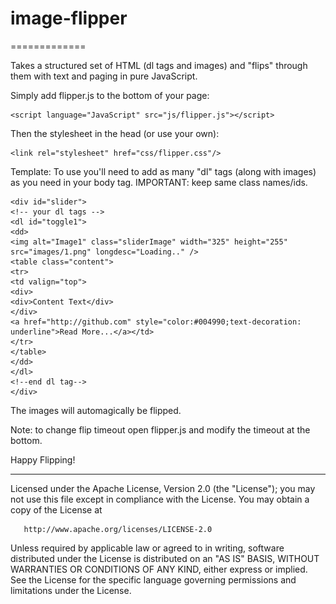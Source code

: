 # image-flipper
=============

Takes a structured set of HTML (dl tags and images) and "flips" through them with text and paging in pure JavaScript.

Simply add flipper.js to the bottom of your page:

    <script language="JavaScript" src="js/flipper.js"></script>

Then the stylesheet in the head (or use your own):

    <link rel="stylesheet" href="css/flipper.css"/>

Template: To use you'll need to add as many "dl" tags (along with images) as you need in your body tag. IMPORTANT: keep same class names/ids. 

    <div id="slider">
    <!-- your dl tags -->
    <dl id="toggle1">
    <dd>
    <img alt="Image1" class="sliderImage" width="325" height="255" src="images/1.png" longdesc="Loading.." />
    <table class="content">
    <tr>
    <td valign="top">
    <div>
    <div>Content Text</div>
    </div>
    <a href="http://github.com" style="color:#004990;text-decoration: underline">Read More...</a></td>
    </tr>
    </table>
    </dd>
    </dl>
    <!--end dl tag-->
    </div>
    
The images will automagically be flipped.

Note: to change flip timeout open flipper.js and modify the timeout at the bottom.

Happy Flipping!


***************************************************************

   Licensed under the Apache License, Version 2.0 (the "License");
   you may not use this file except in compliance with the License.
   You may obtain a copy of the License at

       http://www.apache.org/licenses/LICENSE-2.0

   Unless required by applicable law or agreed to in writing, software
   distributed under the License is distributed on an "AS IS" BASIS,
   WITHOUT WARRANTIES OR CONDITIONS OF ANY KIND, either express or implied.
   See the License for the specific language governing permissions and
   limitations under the License.


